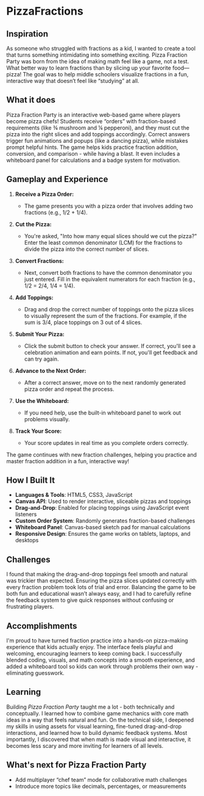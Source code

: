 # PizzaFractions

## Inspiration
As someone who struggled with fractions as a kid, I wanted to create a tool that turns something intimidating into something exciting. Pizza Fraction Party was born from the idea of making math feel like a game, not a test. What better way to learn fractions than by slicing up your favorite food—pizza! The goal was to help middle schoolers visualize fractions in a fun, interactive way that doesn’t feel like “studying” at all.

## What it does
Pizza Fraction Party is an interactive web-based game where players become pizza chefs! Students receive “orders” with fraction-based requirements (like ¾ mushroom and ¼ pepperoni), and they must cut the pizza into the right slices and add toppings accordingly. Correct answers trigger fun animations and popups (like a dancing pizza), while mistakes prompt helpful hints. The game helps kids practice fraction addition, conversion, and comparison - while having a blast. It even includes a whiteboard panel for calculations and a badge system for motivation.

## Gameplay and Experience

1. **Receive a Pizza Order:**  
   - The game presents you with a pizza order that involves adding two fractions (e.g., 1/2 + 1/4).

2. **Cut the Pizza:**  
   - You're asked, "Into how many equal slices should we cut the pizza?" Enter the least common denominator (LCM) for the fractions to divide the pizza into the correct number of slices.

3. **Convert Fractions:**  
   - Next, convert both fractions to have the common denominator you just entered. Fill in the equivalent numerators for each fraction (e.g., 1/2 = 2/4, 1/4 = 1/4).

4. **Add Toppings:**  
   - Drag and drop the correct number of toppings onto the pizza slices to visually represent the sum of the fractions. For example, if the sum is 3/4, place toppings on 3 out of 4 slices.

5. **Submit Your Pizza:**  
   - Click the submit button to check your answer. If correct, you'll see a celebration animation and earn points. If not, you'll get feedback and can try again.

6. **Advance to the Next Order:**  
   - After a correct answer, move on to the next randomly generated pizza order and repeat the process.

7. **Use the Whiteboard:**  
   - If you need help, use the built-in whiteboard panel to work out problems visually.

8. **Track Your Score:**  
   - Your score updates in real time as you complete orders correctly.

The game continues with new fraction challenges, helping you practice and master fraction addition in a fun, interactive way!

## How I Built It  
- **Languages & Tools**: HTML5, CSS3, JavaScript  
- **Canvas API**: Used to render interactive, sliceable pizzas and toppings  
- **Drag-and-Drop**: Enabled for placing toppings using JavaScript event listeners  
- **Custom Order System**: Randomly generates fraction-based challenges  
- **Whiteboard Panel**: Canvas-based sketch pad for manual calculations  
- **Responsive Design**: Ensures the game works on tablets, laptops, and desktops

## Challenges 
I found that making the drag-and-drop toppings feel smooth and natural was trickier than expected. Ensuring the pizza slices updated correctly with every fraction problem took lots of trial and error. Balancing the game to be both fun and educational wasn’t always easy, and I had to carefully refine the feedback system to give quick responses without confusing or frustrating players.

## Accomplishments 
I'm proud to have turned fraction practice into a hands-on pizza-making experience that kids actually enjoy. The interface feels playful and welcoming, encouraging learners to keep coming back. I successfully blended coding, visuals, and math concepts into a smooth experience, and added a whiteboard tool so kids can work through problems their own way - eliminating guesswork.

## Learning
Building *Pizza Fraction Party* taught me a lot - both technically and conceptually. I learned how to combine game mechanics with core math ideas in a way that feels natural and fun. On the technical side, I deepened my skills in using assets for visual learning, fine-tuned drag-and-drop interactions, and learned how to build dynamic feedback systems. Most importantly, I discovered that when math is made visual and interactive, it becomes less scary and more inviting for learners of all levels.

## What's next for Pizza Fraction Party
- Add multiplayer “chef team” mode for collaborative math challenges  
- Introduce more topics like decimals, percentages, or measurements

